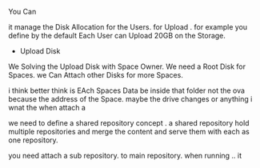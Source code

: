 You Can 

it manage the Disk Allocation for the Users.
for Upload . 
for example you define by the default Each User can Upload 20GB on the Storage.

- Upload Disk

We Solving the Upload Disk with Space Owner.
We need a Root Disk for Spaces.
we Can Attach other Disks for more Spaces.

i think better think is EAch Spaces Data be inside that folder not the ova 
because the address of the Space. 
maybe the drive changes or anything 
i wnat the when attach a 

we need to define a shared repository concept .
a shared repository hold multiple repositories and merge the content and serve them with each as one repository.

you need attach a sub repository. to main repository.
when running .. it 
